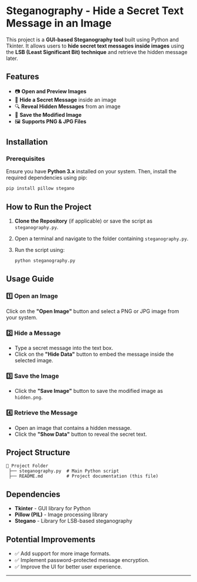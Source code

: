 # Steganography - Hide a Secret Text Message in an Image

This project is a **GUI-based Steganography tool** built using Python and Tkinter. It allows users to **hide secret text messages inside images** using the **LSB (Least Significant Bit) technique** and retrieve the hidden message later.

## Features
- 📷 **Open and Preview Images**
- 🔏 **Hide a Secret Message** inside an image
- 🔍 **Reveal Hidden Messages** from an image
- 💾 **Save the Modified Image**
- 🖼 **Supports PNG & JPG Files**

## Installation
### **Prerequisites**
Ensure you have **Python 3.x** installed on your system. Then, install the required dependencies using pip:

```sh
pip install pillow stegano
```

## How to Run the Project
1. **Clone the Repository** (if applicable) or save the script as `steganography.py`.
2. Open a terminal and navigate to the folder containing `steganography.py`.
3. Run the script using:

   ```sh
   python steganography.py
   ```

## Usage Guide
### **1️⃣ Open an Image**
Click on the **"Open Image"** button and select a PNG or JPG image from your system.

### **2️⃣ Hide a Message**
- Type a secret message into the text box.
- Click on the **"Hide Data"** button to embed the message inside the selected image.

### **3️⃣ Save the Image**
- Click the **"Save Image"** button to save the modified image as `hidden.png`.

### **4️⃣ Retrieve the Message**
- Open an image that contains a hidden message.
- Click the **"Show Data"** button to reveal the secret text.

## Project Structure
```
📂 Project Folder
 ├── steganography.py  # Main Python script
 ├── README.md         # Project documentation (this file)
```

## Dependencies
- **Tkinter** - GUI library for Python
- **Pillow (PIL)** - Image processing library
- **Stegano** - Library for LSB-based steganography

## Potential Improvements
- ✅ Add support for more image formats.
- ✅ Implement password-protected message encryption.
- ✅ Improve the UI for better user experience.

---


